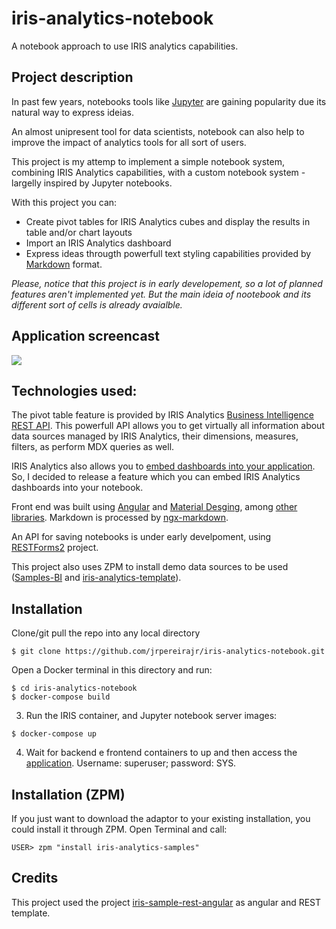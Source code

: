 # iris-analytics-notebook

A notebook approach to use IRIS analytics capabilities.

## Project description

In past few years, notebooks tools like [Jupyter](https://jupyter.org/) are gaining popularity due its natural way to express ideias.

An almost unipresent tool for data scientists, notebook can also help to improve the impact of analytics tools for all sort of users.

This project is my attemp to implement a simple notebook system, combining IRIS Analytics capabilities, with a custom notebook system - largelly inspired by Jupyter notebooks.

With this project you can:

* Create pivot tables for IRIS Analytics cubes and display the results in table and/or chart layouts
* Import an IRIS Analytics dashboard
* Express ideas througth powerfull text styling capabilities provided by [Markdown](https://en.wikipedia.org/wiki/Markdown) format.

*Please, notice that this project is in early developement, so a lot of planned features aren't implemented yet. But the main ideia of nootebook and its different sort of cells is already avaialble.*

## Application screencast

<img src="https://github.com/jrpereirajr/iris-analytics-notebook/blob/master/img/2HWgQqAOUM.gif?raw=true"></img>

## Technologies used:

The pivot table feature is provided by IRIS Analytics [Business Intelligence REST API](https://docs.intersystems.com/irislatest/csp/docbook/Doc.View.cls?KEY=D2CLIENT_rest_api). This powerfull API allows you to get virtually all information about data sources managed by IRIS Analytics, their dimensions, measures, filters, as perform MDX queries as well.

IRIS Analytics also allows you to [embed dashboards into your application](https://docs.intersystems.com/latest/csp/docbook/Doc.View.cls?KEY=D2IMP_ch_dashboards). So, I decided to release a feature which you can embed IRIS Analytics dashboards into your notebook.

Front end was built using [Angular](https://angular.io/) and [Material Desging](https://material.angular.io/), among [other libraries](https://github.com/jrpereirajr/iris-analytics-notebook/blob/master/frontend/package.json). Markdown is processed by [ngx-markdown](https://github.com/jfcere/ngx-markdown).

An API for saving notebooks is under early develpoment, using [RESTForms2](https://github.com/intersystems-community/RESTForms2) project.

This project also uses ZPM to install demo data sources to be used ([Samples-BI](https://github.com/intersystems/Samples-BI) and [iris-analytics-template](https://github.com/intersystems-community/iris-analytics-template)).

## Installation

Clone/git pull the repo into any local directory

```
$ git clone https://github.com/jrpereirajr/iris-analytics-notebook.git
```

Open a Docker terminal in this directory and run:

```
$ cd iris-analytics-notebook
$ docker-compose build
```

3. Run the IRIS container, and Jupyter notebook server images:

```
$ docker-compose up
```

4. Wait for backend e frontend containers to up and then access the [application](http://localhost:4200). Username: superuser; password: SYS.

## Installation (ZPM)
If you just want to download the adaptor to your existing installation, you could install it through ZPM.
Open Terminal and call:

```
USER> zpm "install iris-analytics-samples"
```

## Credits

This project used the project [iris-sample-rest-angular](https://github.com/intersystems-ib/iris-sample-rest-angular) as angular and REST template.
